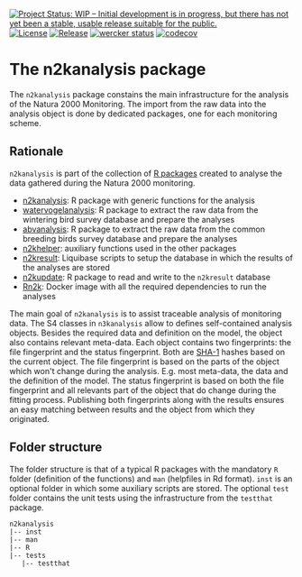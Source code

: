 [![Project Status: WIP – Initial development is in progress, but there has not yet been a stable, usable release suitable for the public.](http://www.repostatus.org/badges/latest/wip.svg)](http://www.repostatus.org/#wip)
[![License](http://img.shields.io/badge/license-GPL--3-blue.svg?style=flat)](http://www.gnu.org/licenses/gpl-3.0.html)
[![Release](https://img.shields.io/github/release/qubyte/rubidium.svg)](https://github.com/inbo/n2kanalysis/releases)
[![wercker status](https://app.wercker.com/status/0dc9e0e76caa7b834a0ac6fa9c3ce908/s/master "wercker status")](https://app.wercker.com/project/bykey/0dc9e0e76caa7b834a0ac6fa9c3ce908)
[![codecov](https://codecov.io/gh/inbo/n2kanalysis/branch/master/graph/badge.svg)](https://codecov.io/gh/inbo/n2kanalysis)

# The n2kanalysis package

The `n2kanalysis` package constains the main infrastructure for the analysis of the Natura 2000 Monitoring. The import from the raw data into the analysis object is done by dedicated packages, one for each monitoring scheme.

## Rationale

`n2kanalysis` is part of the collection of [R packages](https://github.com/search?q=topic%3Anatura2000+org%3Ainbo&type=Repositories) created to analyse the data gathered during the Natura 2000 monitoring.

- [n2kanalysis](https://github.com/inbo/n2kanalysis): R package with generic functions for the analysis
- [watervogelanalysis](https://github.com/inbo/watervogelanalysis): R package to extract the raw data from the wintering bird survey database and prepare the analyses
- [abvanalysis](https://github.com/inbo/abvanalysis): R package to extract the raw data from the common breeding birds survey database and prepare the analyses
- [n2khelper](https://github.com/inbo/n2khelper): auxiliary functions used in the other packages
- [n2kresult](https://github.com/inbo/n2kresult): Liquibase scripts to setup the database in which the results of the analyses are stored
- [n2kupdate](https://github.com/inbo/n2kupdate): R package to read and write to the `n2kresult` database
- [Rn2k](https://github.com/inbo/Rn2k): Docker image with all the required dependencies to run the analyses

The main goal of `n2kanalysis` is to assist traceable analysis of monitoring data. The S4 classes in `n3kanalysis` allow to defines self-contained analysis objects. Besides the required data and definition on the model, the object also contains relevant meta-data. Each object contains two fingerprints: the file fingerprint and the status fingerprint. Both are [SHA-1](https://en.wikipedia.org/wiki/SHA-1) hashes based on the current object. The file fingerprint is based on the parts of the object which won't change during the analysis. E.g. most meta-data, the data and the definition of the model. The status fingerprint is based on both the file fingerprint and all relevants part of the object that do change during the fitting process. Publishing both fingerprints along with the results ensures an easy matching between results and the object from which they originated.

## Folder structure

The folder structure is that of a typical R packages with the mandatory `R` folder (definition of the functions) and `man` (helpfiles in Rd format). `inst` is an optional folder in which some auxiliary scripts are stored. The optional `test` folder contains the unit tests using the infrastructure from the `testthat` package.

```
n2kanalysis
|-- inst
|-- man
|-- R
|-- tests
   |-- testthat
```
